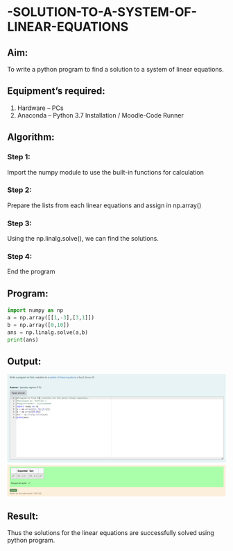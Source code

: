 # -SOLUTION-TO-A-SYSTEM-OF-LINEAR-EQUATIONS
## Aim:
To write a python program to find a solution to a system of linear equations.
## Equipment’s required:
1. 	Hardware – PCs
2. 	Anaconda – Python 3.7 Installation / Moodle-Code Runner
## Algorithm:
### Step 1: 
Import the numpy module to use the built-in functions for calculation
### Step 2: 
Prepare the lists from each linear equations and assign in np.array()
### Step 3: 
Using the np.linalg.solve(), we can find the solutions.
### Step 4: 
End the program
## Program:
```python
import numpy as np
a = np.array([[1,-3],[3,1]])
b = np.array([0,10])
ans = np.linalg.solve(a,b)
print(ans)
```
## Output:
![Exp1](image.png)
## Result: 
Thus the solutions for the linear equations are successfully solved using python program.

